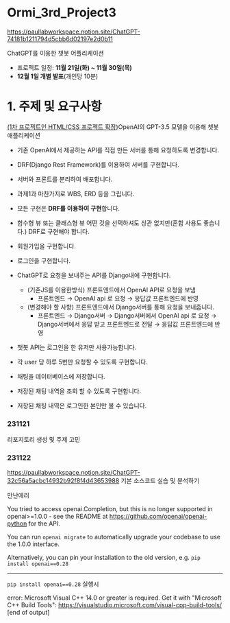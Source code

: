 # Ormi_3rd_Project3


https://paullabworkspace.notion.site/ChatGPT-74181b1211794d5cbb6d02197e2d0b11

ChatGPT를 이용한 챗봇 어플리케이션

- 프로젝트 일정: **11월 21일(화) ~ 11월 30일(목)**
- **12월 1일 개별 발표**(개인당 10분)

# 1. 주제 및 요구사항

[(1차 프로젝트인 HTML/CSS 프로젝트 확장)](https://www.notion.so/eb9761e8baae41ce9f7c405df8e19786?pvs=21)OpenAI의 GPT-3.5 모델을 이용해 챗봇 애플리케이션

- 기존 OpenAI에서 제공하는 API를 직접 만든 서버를 통해 요청하도록 변경합니다.
- DRF(Django Rest Framework)를 이용하여 서버를 구현합니다.
- 서버와 프론트를 분리하여 배포합니다.
- 과제1과 마찬가지로 WBS, ERD 등을 그립니다.

- 모든 구현은 **DRF를 이용하여 구현**합니다.
- 함수형 뷰 또는 클래스형 뷰 어떤 것을 선택하셔도 상관 없지만(혼합 사용도 좋습니다.) DRF로 구현해야 합니다.
- 회원가입을 구현합니다.
- 로그인을 구현합니다.
- ChatGPT로 요청을 보내주는 API를 Django내에 구현합니다.
    - (기존JS를 이용한방식) 프론트엔드에서 OpenAI API로 요청을 보냄
        - 프론트엔드 → OpenAI api 로 요청 → 응답값 프론트엔드에 반영
    - (변경해야 할 사항) 프론트엔드에서 Django서버를 통해 요청을 보내줍니다.
        - 프론트엔드 → Django서버 → Django서버에서 OpenAI api 로 요청 → Django서버에서 응답 받고 프론트엔드로 전달 → 응답값 프론트엔드에 반영
- 챗봇 API는 로그인을 한 유저만 사용가능합니다.
- 각 user 당 하루 5번만 요청할 수 있도록 구현합니다.
- 채팅을 데이터베이스에 저장합니다.
- 저장된 채팅 내역을 조회 할 수 있도록 구현합니다.
- 저장된 채팅 내역은 로그인한 본인만 볼 수 있습니다.



### 231121 

리포지토리 생성 및 주제 고민

### 231122

https://paullabworkspace.notion.site/ChatGPT-32c56a5acbc14932b92f8f4d43653988
기본 소스코드 실습 및 분석하기

만난에러

You tried to access openai.Completion, but this is no longer supported in openai>=1.0.0 - see the README at https://github.com/openai/openai-python for the API.

You can run `openai migrate` to automatically upgrade your codebase to use the 1.0.0 interface.

Alternatively, you can pin your installation to the old version, e.g. `pip install openai==0.28`

--------------
`pip install openai==0.28` 실행시

error: Microsoft Visual C++ 14.0 or greater is required. Get it with "Microsoft C++ Build Tools": https://visualstudio.microsoft.com/visual-cpp-build-tools/
      [end of output]

